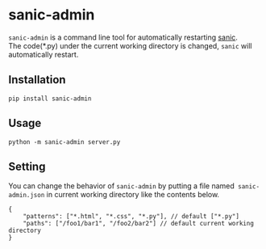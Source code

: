 # sanic-admin

`sanic-admin` is a command line tool for automatically restarting [sanic](https://github.com/channelcat/sanic).  
The code(*.py) under the current working directory is changed, `sanic` will automatically restart.

## Installation

```
pip install sanic-admin
```

## Usage

```
python -m sanic-admin server.py
```

## Setting

You can change the behavior of `sanic-admin` by putting a file named` sanic-admin.json` in current working directory like the contents below.

```
{
    "patterns": ["*.html", "*.css", "*.py"], // default ["*.py"]
    "paths": ["/foo1/bar1", "/foo2/bar2"] // default current working directory
}
```
